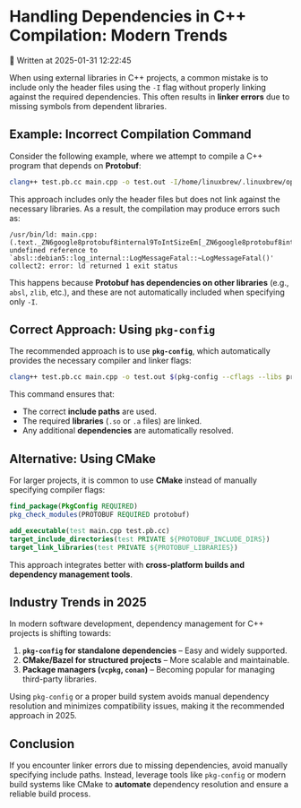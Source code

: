 # Handling Dependencies in C++ Compilation: Modern Trends

📅 Written at 2025-01-31 12:22:45

When using external libraries in C++ projects, a common mistake is to include only the header files using the `-I` flag without properly linking against the required dependencies. This often results in **linker errors** due to missing symbols from dependent libraries.

## Example: Incorrect Compilation Command

Consider the following example, where we attempt to compile a C++ program that depends on **Protobuf**:

```sh
clang++ test.pb.cc main.cpp -o test.out -I/home/linuxbrew/.linuxbrew/opt/protobuf/include
```

This approach includes only the header files but does not link against the necessary libraries. As a result, the compilation may produce errors such as:

```
/usr/bin/ld: main.cpp:(.text._ZN6google8protobuf8internal9ToIntSizeEm[_ZN6google8protobuf8internal9ToIntSizeEm]+0x99): undefined reference to `absl::debian5::log_internal::LogMessageFatal::~LogMessageFatal()'
collect2: error: ld returned 1 exit status
```

This happens because **Protobuf has dependencies on other libraries** (e.g., `absl`, `zlib`, etc.), and these are not automatically included when specifying only `-I`.

## Correct Approach: Using `pkg-config`

The recommended approach is to use **`pkg-config`**, which automatically provides the necessary compiler and linker flags:

```sh
clang++ test.pb.cc main.cpp -o test.out $(pkg-config --cflags --libs protobuf)
```

This command ensures that:

- The correct **include paths** are used.
- The required **libraries** (`.so` or `.a` files) are linked.
- Any additional **dependencies** are automatically resolved.

## Alternative: Using CMake

For larger projects, it is common to use **CMake** instead of manually specifying compiler flags:

```cmake
find_package(PkgConfig REQUIRED)
pkg_check_modules(PROTOBUF REQUIRED protobuf)

add_executable(test main.cpp test.pb.cc)
target_include_directories(test PRIVATE ${PROTOBUF_INCLUDE_DIRS})
target_link_libraries(test PRIVATE ${PROTOBUF_LIBRARIES})
```

This approach integrates better with **cross-platform builds and dependency management tools**.

## Industry Trends in 2025

In modern software development, dependency management for C++ projects is shifting towards:

1. **`pkg-config` for standalone dependencies** – Easy and widely supported.
2. **CMake/Bazel for structured projects** – More scalable and maintainable.
3. **Package managers (`vcpkg`, `conan`)** – Becoming popular for managing third-party libraries.

Using `pkg-config` or a proper build system avoids manual dependency resolution and minimizes compatibility issues, making it the recommended approach in 2025.

## Conclusion

If you encounter linker errors due to missing dependencies, avoid manually specifying include paths. Instead, leverage tools like `pkg-config` or modern build systems like CMake to **automate** dependency resolution and ensure a reliable build process.
